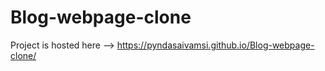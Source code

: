 # Blog-webpage-clone

Project is hosted here --> https://pyndasaivamsi.github.io/Blog-webpage-clone/
